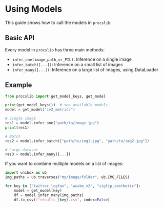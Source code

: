 # Using Models

This guide shows how to call the models in `procslib`.

## Basic API

Every model in `procslib` has three main methods:

- `infer_one(image_path_or_PIL)`: Inference on a single image
- `infer_batch([...])`: Inference on a small list of images
- `infer_many([...])`: Inference on a large list of images, using DataLoader

## Example

```python
from procslib import get_model_keys, get_model

print(get_model_keys())  # see available models
model = get_model("cv2_metrics")

# Single image
res1 = model.infer_one("path/to/image.jpg")
print(res1)

# Batch
res2 = model.infer_batch(["path/to/img1.jpg", "path/to/img2.jpg"])

# Large dataset
res3 = model.infer_many([...])

```

If you want to combine multiple models on a list of images:

```python
import unibox as ub
img_paths = ub.traverses("my/image/folder", ub.IMG_FILES)

for key in ["twitter_logfav", "weakm_v2", "siglip_aesthetic"]:
    model = get_model(key)
    df = model.infer_many(img_paths)
    df.to_csv(f"results_{key}.csv", index=False)

```